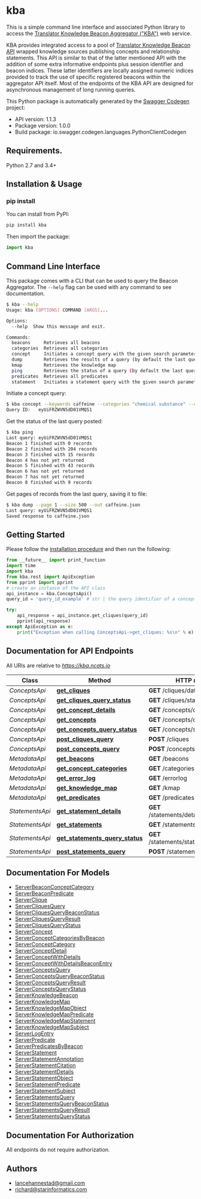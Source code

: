 # kba

This is a simple command line interface and associated Python library to access the [Translator Knowledge Beacon Aggregator ("KBA")](https://github.com/NCATS-Tangerine/beacon-aggregator) web service. 

KBA provides integrated access to a pool of [Translator Knowledge Beacon API](https://github.com/NCATS-Tangerine/translator-knowledge-beacon) wrapped knowledge sources publishing concepts and relationship statements. This API is similar to that of the latter mentioned API with the addition of some extra informative endpoints plus session identifier and beacon indices. These latter identifiers are locally assigned numeric indices provided to track the use of specific registered beacons within the aggregator API itself. Most of the endpoints of the KBA API are designed for asynchronous management of long running queries.

This Python package is automatically generated by the [Swagger Codegen](https://github.com/swagger-api/swagger-codegen) project:

- API version: 1.1.3
- Package version: 1.0.0
- Build package: io.swagger.codegen.languages.PythonClientCodegen

## Requirements.

Python 2.7 and 3.4+

## Installation & Usage

### pip install

You can install from PyPI:

```sh
pip install kba
```

Then import the package:
```python
import kba
```

## Command Line Interface

This package comes with a CLI that can be used to query the Beacon Aggregator. The `--help` flag can be used with any command to see documentation.

```sh
$ kba --help
Usage: kba [OPTIONS] COMMAND [ARGS]...

Options:
  --help  Show this message and exit.

Commands:
  beacons     Retrieves all beacons
  categories  Retrieves all categories
  concept     Initiates a concept query with the given search parameters
  dump        Retrieves the results of a query (by default the last query)
  kmap        Retrieves the knowledge map
  ping        Retrieves the status of a query (by default the last query)
  predicates  Retrieves all predicates
  statement   Initiates a statement query with the given search parameters
```
Initiate a concept query:
```sh
$ kba concept --keywords caffeine --categories "chemical substance" --categories pathway
Query ID:	eyUiFRZWVN5dD01VMQS1
```
Get the status of the last query posted:
```sh
$ kba ping
Last query:	eyUiFRZWVN5dD01VMQS1
Beacon 1 finished with 0 records
Beacon 2 finished with 204 records
Beacon 3 finished with 15 records
Beacon 4 has not yet returned
Beacon 5 finished with 43 records
Beacon 6 has not yet returned
Beacon 7 has not yet returned
Beacon 8 finished with 9 records
```
Get pages of records from the last query, saving it to file:
```sh
$ kba dump --page 1 --size 500 --out caffeine.json
Last query:	eyUiFRZWVN5dD01VMQS1
Saved response to caffeine.json
```

## Getting Started

Please follow the [installation procedure](#installation--usage) and then run the following:

```python
from __future__ import print_function
import time
import kba
from kba.rest import ApiException
from pprint import pprint
# create an instance of the API class
api_instance = kba.ConceptsApi()
query_id = 'query_id_example' # str | the query identifier of a concepts query previously posted by the /cliques endpoint

try:
    api_response = api_instance.get_cliques(query_id)
    pprint(api_response)
except ApiException as e:
    print("Exception when calling ConceptsApi->get_cliques: %s\n" % e)

```

## Documentation for API Endpoints

All URIs are relative to *https://kba.ncats.io*

Class | Method | HTTP request | Description
------------ | ------------- | ------------- | -------------
*ConceptsApi* | [**get_cliques**](docs/ConceptsApi.md#get_cliques) | **GET** /cliques/data/{queryId} |
*ConceptsApi* | [**get_cliques_query_status**](docs/ConceptsApi.md#get_cliques_query_status) | **GET** /cliques/status/{queryId} |
*ConceptsApi* | [**get_concept_details**](docs/ConceptsApi.md#get_concept_details) | **GET** /concepts/details/{cliqueId} |
*ConceptsApi* | [**get_concepts**](docs/ConceptsApi.md#get_concepts) | **GET** /concepts/data/{queryId} |
*ConceptsApi* | [**get_concepts_query_status**](docs/ConceptsApi.md#get_concepts_query_status) | **GET** /concepts/status/{queryId} |
*ConceptsApi* | [**post_cliques_query**](docs/ConceptsApi.md#post_cliques_query) | **POST** /cliques |
*ConceptsApi* | [**post_concepts_query**](docs/ConceptsApi.md#post_concepts_query) | **POST** /concepts |
*MetadataApi* | [**get_beacons**](docs/MetadataApi.md#get_beacons) | **GET** /beacons |
*MetadataApi* | [**get_concept_categories**](docs/MetadataApi.md#get_concept_categories) | **GET** /categories |
*MetadataApi* | [**get_error_log**](docs/MetadataApi.md#get_error_log) | **GET** /errorlog |
*MetadataApi* | [**get_knowledge_map**](docs/MetadataApi.md#get_knowledge_map) | **GET** /kmap |
*MetadataApi* | [**get_predicates**](docs/MetadataApi.md#get_predicates) | **GET** /predicates |
*StatementsApi* | [**get_statement_details**](docs/StatementsApi.md#get_statement_details) | **GET** /statements/details/{statementId} |
*StatementsApi* | [**get_statements**](docs/StatementsApi.md#get_statements) | **GET** /statements/data/{queryId} |
*StatementsApi* | [**get_statements_query_status**](docs/StatementsApi.md#get_statements_query_status) | **GET** /statements/status/{queryId} |
*StatementsApi* | [**post_statements_query**](docs/StatementsApi.md#post_statements_query) | **POST** /statements |


## Documentation For Models

 - [ServerBeaconConceptCategory](docs/ServerBeaconConceptCategory.md)
 - [ServerBeaconPredicate](docs/ServerBeaconPredicate.md)
 - [ServerClique](docs/ServerClique.md)
 - [ServerCliquesQuery](docs/ServerCliquesQuery.md)
 - [ServerCliquesQueryBeaconStatus](docs/ServerCliquesQueryBeaconStatus.md)
 - [ServerCliquesQueryResult](docs/ServerCliquesQueryResult.md)
 - [ServerCliquesQueryStatus](docs/ServerCliquesQueryStatus.md)
 - [ServerConcept](docs/ServerConcept.md)
 - [ServerConceptCategoriesByBeacon](docs/ServerConceptCategoriesByBeacon.md)
 - [ServerConceptCategory](docs/ServerConceptCategory.md)
 - [ServerConceptDetail](docs/ServerConceptDetail.md)
 - [ServerConceptWithDetails](docs/ServerConceptWithDetails.md)
 - [ServerConceptWithDetailsBeaconEntry](docs/ServerConceptWithDetailsBeaconEntry.md)
 - [ServerConceptsQuery](docs/ServerConceptsQuery.md)
 - [ServerConceptsQueryBeaconStatus](docs/ServerConceptsQueryBeaconStatus.md)
 - [ServerConceptsQueryResult](docs/ServerConceptsQueryResult.md)
 - [ServerConceptsQueryStatus](docs/ServerConceptsQueryStatus.md)
 - [ServerKnowledgeBeacon](docs/ServerKnowledgeBeacon.md)
 - [ServerKnowledgeMap](docs/ServerKnowledgeMap.md)
 - [ServerKnowledgeMapObject](docs/ServerKnowledgeMapObject.md)
 - [ServerKnowledgeMapPredicate](docs/ServerKnowledgeMapPredicate.md)
 - [ServerKnowledgeMapStatement](docs/ServerKnowledgeMapStatement.md)
 - [ServerKnowledgeMapSubject](docs/ServerKnowledgeMapSubject.md)
 - [ServerLogEntry](docs/ServerLogEntry.md)
 - [ServerPredicate](docs/ServerPredicate.md)
 - [ServerPredicatesByBeacon](docs/ServerPredicatesByBeacon.md)
 - [ServerStatement](docs/ServerStatement.md)
 - [ServerStatementAnnotation](docs/ServerStatementAnnotation.md)
 - [ServerStatementCitation](docs/ServerStatementCitation.md)
 - [ServerStatementDetails](docs/ServerStatementDetails.md)
 - [ServerStatementObject](docs/ServerStatementObject.md)
 - [ServerStatementPredicate](docs/ServerStatementPredicate.md)
 - [ServerStatementSubject](docs/ServerStatementSubject.md)
 - [ServerStatementsQuery](docs/ServerStatementsQuery.md)
 - [ServerStatementsQueryBeaconStatus](docs/ServerStatementsQueryBeaconStatus.md)
 - [ServerStatementsQueryResult](docs/ServerStatementsQueryResult.md)
 - [ServerStatementsQueryStatus](docs/ServerStatementsQueryStatus.md)


## Documentation For Authorization

 All endpoints do not require authorization.


## Authors

* lancehannestad@gmail.com
* richard@starinformatics.com
